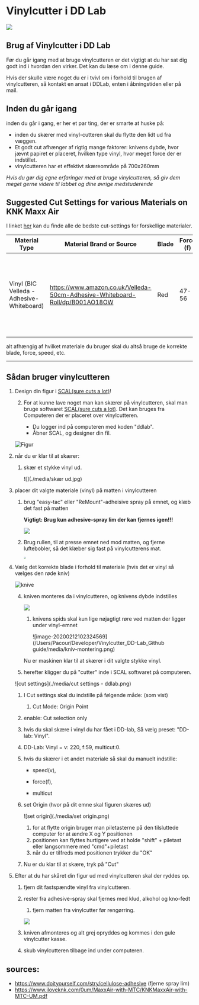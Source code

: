 # Vinylcutter i DD Lab

![](https://i.pinimg.com/originals/67/19/80/671980f258975d6b4f6d97a704e83e37.jpg)

## Brug af Vinylcutter i DD Lab

Før du går igang med at bruge vinylcutteren er det vigtigt at du har sat dig godt ind i hvordan den virker. Det kan du læse om i denne guide.

Hvis der skulle være noget du er i tvivl om i forhold til brugen af vinylcutteren, så kontakt en ansat i DDLab, enten i åbningstiden eller på mail.

## Inden du går igang

inden du går i gang, er her et par ting, der er smarte at huske på:

- inden du skærer med vinyl-cutteren skal du flytte den lidt ud fra væggen.
- Et godt cut afhænger af rigtig mange faktorer: knivens dybde, hvor jævnt papiret er placeret, hvilken type vinyl, hvor meget force der er indstillet.
- vinylcutteren har et effektivt skæreområde på 700x260mm

*Hvis du gør dig egne erfaringer med at bruge vinylcutteren, så giv dem meget gerne videre til labbet og dine øvrige medstuderende*

## Suggested Cut Settings for various Materials on KNK Maxx Air

I linket [her](https://www.iloveknk.com/Support/Settings/Suggested-MaxxAir-Settings.pdf) kan du finde alle de bedste cut-settings for forskellige materialer.

| Material Type                             | Material Brand or Source                                     | Blade | Force (f) | Speed (v) | # of Passes | Other Comments                                               |
| ----------------------------------------- | ------------------------------------------------------------ | ----- | --------- | --------- | ----------- | ------------------------------------------------------------ |
| Vinyl (BIC Velleda - Adhesive-Whiteboard) | https://www.amazon.co.uk/Velleda-50cm-Adhesive-Whiteboard-Roll/dp/B001AO18OW | Red   | 47-56     | 220       | 1           | afhængig af hvor komplex en form man skærer skal man bruge mere eller mindre **Force** |

alt afhængig af hvilket materiale du bruger skal du altså bruge de korrekte blade, force, speed, etc.

_______

## Sådan bruger vinylcutteren

1. Design din figur i [SCAL(sure cuts a lot)](http://surecutsalot.com/software/software_scal.html)!

   2. For at kunne lave noget man kan skærer på vinylcutteren, skal man bruge softwaret [SCAL(sure cuts a lot)](http://surecutsalot.com/software/software_scal.html). Det kan bruges fra Computeren der er placeret over vinylcutteren.

      - Du logger ind på computeren med koden "ddlab".
      - Åbner SCAL, og designer din fil.

   ![Figur](./media/Figur.png)

2. når du er klar til at skærer:

   1. skær et stykke vinyl ud.

      ![](./media/skær ud.jpg)

3. placer dit valgte materiale (vinyl) på matten i vinylcutteren

   1. brug "easy-tac" eller "ReMount"-adheisive spray på emnet, og klæb det fast på matten

      **Vigtigt: Brug kun adhesive-spray lim der kan fjernes igen!!!**

      ![](./media/adhesive.jpg)

   2. Brug rullen, til at presse emnet ned mod matten, og fjerne luftebobler, så det klæber sig fast på vinylcutterens mat.

      <img src="./media/roller2.jpg" style="zoom: 33%;" />

4. Vælg det korrekte blade i forhold til materiale (hvis det er vinyl så vælges den røde kniv)

   ![knive](./media/knive.png)

   4. kniven monteres da i vinylcutteren, og knivens dybde indstilles

      ![](./media/kniv-montering-irl.png)

      1. knivens spids skal kun lige nøjagtigt røre ved matten der ligger under vinyl-emnet

         ![image-20200212102324569](/Users/Pacour/Developer/Vinylcutter_DD-Lab_Github guide/media/kniv-montering.png)

      Nu er maskinen klar til at skærer i dit valgte stykke vinyl.

   5. herefter kligger du på "cutter" inde i SCAL softwaret på computeren.

   ![cut settings](./media/cut settings - ddlab.png)

   1. I Cut settings skal du indstille på følgende måde: (som vist)

      1. Cut Mode: Origin Point
   2. enable: Cut selection only

   2. hvis du skal skære i vinyl du har fået i DD-lab, Så vælg preset: "DD-lab: Vinyl".

   1. DD-Lab: Vinyl = v: 220, f:59, multicut:0.

   3. hvis du skærer i et andet materiale så skal du manuelt indstille:

      - speed(v), 

      - force(f), 

      - multicut

   4. set Origin (hvor på dit emne skal figuren skæres ud)

      ![set origin](./media/set origin.png)

      1. for at flytte origin bruger man piletasterne på den tilsluttede computer for at ændre X og Y positionen
      2. positionen kan flyttes hurtigere ved at holde "shift" + piletast eller langsommere med "cmd"+piletast
      3. når du er tilfreds med positionen trykker du "OK"

   5. Nu er du klar til at skære, tryk på "Cut"

5. Efter at du har skåret din figur ud med vinylcutteren skal der ryddes op.

   1. fjern dit fastspændte vinyl fra vinylcutteren.

   2. rester fra adhesive-spray skal fjernes med klud, alkohol og kno-fedt

      1. fjern matten fra vinylcutter før rengørring.

      ![](./media/cleanup.jpg)

   3. kniven afmonteres og alt grej opryddes og kommes i den gule vinylcutter kasse.

   4. skub vinylcutteren tilbage ind under computeren.

## sources:

- https://www.doityourself.com/stry/cellulose-adhesive (fjerne spray lim)
- https://www.iloveknk.com/0um/MaxxAir-with-MTC/KNKMaxxAir-with-MTC-UM.pdf
